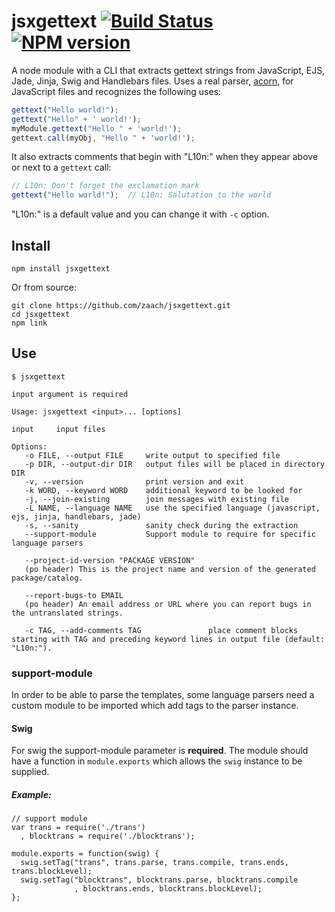 # jsxgettext [![Build Status](https://travis-ci.org/zaach/jsxgettext.png)](https://travis-ci.org/zaach/jsxgettext) [![NPM version](https://badge.fury.io/js/jsxgettext.png)](http://badge.fury.io/js/jsxgettext)

A node module with a CLI that extracts gettext strings from JavaScript, EJS, Jade, Jinja, Swig and Handlebars files. Uses a real parser, [acorn](https://github.com/marijnh/acorn), for JavaScript files and recognizes the following uses:

```javascript
gettext("Hello world!");
gettext("Hello" + ' world!');
myModule.gettext("Hello " + 'world!');
gettext.call(myObj, "Hello " + 'world!');
```

It also extracts comments that begin with "L10n:" when they appear above or next to a `gettext` call:

```javascript
// L10n: Don't forget the exclamation mark
gettext("Hello world!");  // L10n: Salutation to the world  
```

"L10n:" is a default value and you can change it with `-c` option.

## Install

    npm install jsxgettext

Or from source:

    git clone https://github.com/zaach/jsxgettext.git
    cd jsxgettext
    npm link

## Use

    $ jsxgettext

    input argument is required

    Usage: jsxgettext <input>... [options]

    input     input files

    Options:
       -o FILE, --output FILE     write output to specified file
       -p DIR, --output-dir DIR   output files will be placed in directory DIR
       -v, --version              print version and exit
       -k WORD, --keyword WORD    additional keyword to be looked for
       -j, --join-existing        join messages with existing file
       -L NAME, --language NAME   use the specified language (javascript, ejs, jinja, handlebars, jade)
       -s, --sanity               sanity check during the extraction
       --support-module           Support module to require for specific language parsers

       --project-id-version "PACKAGE VERSION"   
       (po header) This is the project name and version of the generated package/catalog.

       --report-bugs-to EMAIL                   
       (po header) An email address or URL where you can report bugs in the untranslated strings.

       -c TAG, --add-comments TAG               place comment blocks starting with TAG and preceding keyword lines in output file (default: "L10n:").

### support-module
In order to be able to parse the templates, some language parsers need a custom
module to be imported which add tags to the parser instance.

#### Swig
For swig the support-module parameter is **required**. The module should have a function in
`module.exports` which allows the `swig` instance to be supplied.

##### Example:

```
// support module
var trans = require('./trans')
  , blocktrans = require('./blocktrans');

module.exports = function(swig) {
  swig.setTag("trans", trans.parse, trans.compile, trans.ends, trans.blockLevel);
  swig.setTag("blocktrans", blocktrans.parse, blocktrans.compile
              , blocktrans.ends, blocktrans.blockLevel);
};
```
